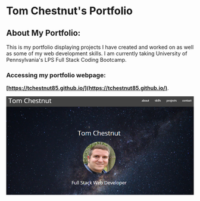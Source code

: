 # Tom Chestnut's Portfolio

## About My Portfolio:
This is my portfolio displaying projects I have created and worked on as well as some of my web development skills. I am currently taking University of Pennsylvania's LPS Full Stack Coding Bootcamp.

### Accessing my portfolio webpage:

**[https://tchestnut85.github.io/](https://tchestnut85.github.io/)**.

![Portfolio Screenshot](./assets/images/screenshot-1.JPG)